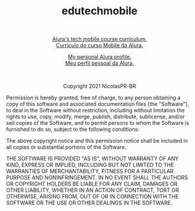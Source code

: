 # <h1 align='center'>edutechmobile</h1>
<br/>
<p align='center'><a href='https://www.alura.com.br/cursos-online-mobile'>Alura's tech mobile course curriculum.
<br/>Currículo do curso Mobile da Alura.</a></p>

<a href='https://cursos.alura.com.br/user/nicolas-brendow-santana'><p align='center'>My personal Alura profile.
<br/>Meu perfil pessoal da Alura.</p></a>

<br/>
<p align='center'>Copyright 2021 NicolasPR-BR</p>

Permission is hereby granted, free of charge, to any person obtaining a copy of this software and associated documentation files (the "Software"), to deal in the Software without restriction, including without limitation the rights to use, copy, modify, merge, publish, distribute, sublicense, and/or sell copies of the Software, and to permit persons to whom the Software is furnished to do so, subject to the following conditions:

The above copyright notice and this permission notice shall be included in all copies or substantial portions of the Software.

THE SOFTWARE IS PROVIDED "AS IS", WITHOUT WARRANTY OF ANY KIND, EXPRESS OR IMPLIED, INCLUDING BUT NOT LIMITED TO THE WARRANTIES OF MERCHANTABILITY, FITNESS FOR A PARTICULAR PURPOSE AND NONINFRINGEMENT. IN NO EVENT SHALL THE AUTHORS OR COPYRIGHT HOLDERS BE LIABLE FOR ANY CLAIM, DAMAGES OR OTHER LIABILITY, WHETHER IN AN ACTION OF CONTRACT, TORT OR OTHERWISE, ARISING FROM, OUT OF OR IN CONNECTION WITH THE SOFTWARE OR THE USE OR OTHER DEALINGS IN THE SOFTWARE.
